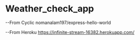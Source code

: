 # Weather_check_app

--From Cyclic
nomanalam197/express-hello-world


--From Heroku
https://infinite-stream-16382.herokuapp.com/
